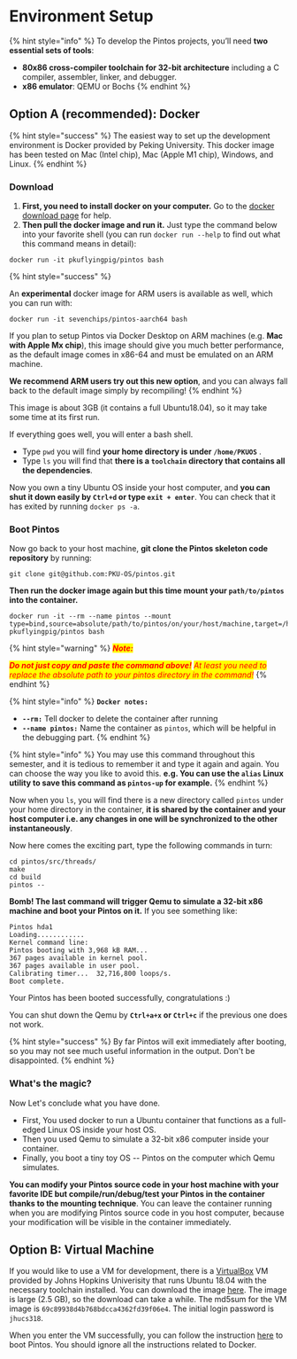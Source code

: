 # Environment Setup

{% hint style="info" %}
To develop the Pintos projects, you’ll need **two essential sets of tools**:

* **80x86 cross-compiler toolchain for 32-bit architecture** including a C compiler, assembler, linker, and debugger.
* **x86 emulator**: QEMU or Bochs
{% endhint %}

## Option A (recommended): Docker

{% hint style="success" %}
The easiest way to set up the development environment is Docker provided by Peking University. This docker image has been tested on Mac (Intel chip), Mac (Apple M1 chip), Windows, and Linux.
{% endhint %}

### Download

1. **First, you need to install docker on your computer.** Go to the [docker download page](https://www.docker.com/get-started) for help.
2. **Then pull the docker image and run it.** Just type the command below into your favorite shell (you can run `docker run --help` to find out what this command means in detail):

```
docker run -it pkuflyingpig/pintos bash
```

{% hint style="success" %}

An **experimental** docker image for ARM users is available as well, which you can run with:&#x20;

```
docker run -it sevenchips/pintos-aarch64 bash
```

&#x20;If you plan to setup Pintos via Docker Desktop on ARM machines (e.g. **Mac with Apple Mx chip**), this image should give you much better performance, as the default image comes in x86-64 and must be emulated on an ARM machine.

**We recommend ARM users try out this new option**, and you can always fall back to the default image simply by recompiling!
{% endhint %}

This image is about 3GB (it contains a full Ubuntu18.04), so it may take some time at its first run.

If everything goes well, you will enter a bash shell.

* Type `pwd` you will find **your home directory is under `/home/PKUOS`** .
* Type `ls` you will find that **there is a `toolchain` directory that contains all the dependencies**.

Now you own a tiny Ubuntu OS inside your host computer, and **you can shut it down easily by `Ctrl+d` or type `exit + enter`**. You can check that it has exited by running `docker ps -a`.

### Boot Pintos

Now go back to your host machine, **git clone the Pintos skeleton code repository** by running:

```
git clone git@github.com:PKU-OS/pintos.git
```

**Then run the docker image again but this time mount your `path/to/pintos` into the container.**

```
docker run -it --rm --name pintos --mount type=bind,source=absolute/path/to/pintos/on/your/host/machine,target=/home/PKUOS/pintos pkuflyingpig/pintos bash
```

{% hint style="warning" %}
_<mark style="color:red;">**Note:**</mark>_

_<mark style="color:red;">**Do not just copy and paste the command above!**</mark>_ _<mark style="color:red;">At least you need to replace the absolute path to your pintos directory in the command!</mark>_
{% endhint %}

{% hint style="info" %}
**`Docker notes:`**

* **`--rm:`** Tell docker to delete the container after running
* **`--name pintos:`** Name the container as `pintos`, which will be helpful in the debugging part.
{% endhint %}

{% hint style="info" %}
You may use this command throughout this semester, and it is tedious to remember it and type it again and again. You can choose the way you like to avoid this. **e.g. You can use the `alias` Linux utility to save this command as `pintos-up` for example.**
{% endhint %}

Now when you `ls`, you will find there is a new directory called `pintos` under your home directory in the container, **it is shared by the container and your host computer i.e. any changes in one will be synchronized to the other instantaneously**.

Now here comes the exciting part, type the following commands in turn:

```
cd pintos/src/threads/
make
cd build
pintos --
```

**Bomb! The last command will trigger Qemu to simulate a 32-bit x86 machine and boot your Pintos on it.** If you see something like:

```
Pintos hda1
Loading............
Kernel command line:
Pintos booting with 3,968 kB RAM...
367 pages available in kernel pool.
367 pages available in user pool.
Calibrating timer...  32,716,800 loops/s.
Boot complete.
```

Your Pintos has been booted successfully, congratulations :)

You can shut down the Qemu by **`Ctrl+a+x` or `Ctrl+c`** if the previous one does not work.

{% hint style="success" %}
By far Pintos will exit immediately after booting, so you may not see much useful information in the output. Don't be disappointed.
{% endhint %}


### What's the magic?

Now Let's conclude what you have done.

* First, You used docker to run a Ubuntu container that functions as a full-edged Linux OS inside your host OS.
* Then you used Qemu to simulate a 32-bit x86 computer inside your container.
* Finally, you boot a tiny toy OS -- Pintos on the computer which Qemu simulates.

**You can modify your Pintos source code in your host machine with your favorite IDE but compile/run/debug/test your Pintos in the container thanks to the mounting technique**. You can leave the container running when you are modifying Pintos source code in you host computer, because your modification will be visible in the container immediately.

## Option B: Virtual Machine


If you would like to use a VM for development, there is a [VirtualBox](https://www.virtualbox.org) VM provided by Johns Hopkins Univerisity that runs Ubuntu 18.04 with the necessary toolchain installed. You can download the image [here](https://bit.ly/3j9Elp4). The image is large (2.5 GB), so the download can take a while. The md5sum for the VM image is `69c89938d4b768bdcca4362fd39f06e4`. The initial login password is `jhucs318`.

When you enter the VM successfully, you can follow the instruction [here](environment-setup.md#boot-pintos) to boot Pintos. You should ignore all the instructions related to Docker.
